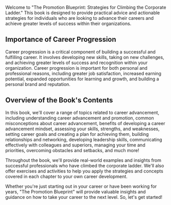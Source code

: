 
Welcome to "The Promotion Blueprint: Strategies for Climbing the Corporate Ladder." This book is designed to provide practical advice and actionable strategies for individuals who are looking to advance their careers and achieve greater levels of success within their organizations.

Importance of Career Progression
--------------------------------

Career progression is a critical component of building a successful and fulfilling career. It involves developing new skills, taking on new challenges, and achieving greater levels of success and recognition within your organization. Career progression is important for both personal and professional reasons, including greater job satisfaction, increased earning potential, expanded opportunities for learning and growth, and building a personal brand and reputation.

Overview of the Book's Contents
-------------------------------

In this book, we'll cover a range of topics related to career advancement, including understanding career advancement and promotion, common misconceptions about career advancement, benefits of developing a career advancement mindset, assessing your skills, strengths, and weaknesses, setting career goals and creating a plan for achieving them, building relationships and networking, developing leadership skills, communicating effectively with colleagues and superiors, managing your time and priorities, overcoming obstacles and setbacks, and much more!

Throughout the book, we'll provide real-world examples and insights from successful professionals who have climbed the corporate ladder. We'll also offer exercises and activities to help you apply the strategies and concepts covered in each chapter to your own career development.

Whether you're just starting out in your career or have been working for years, "The Promotion Blueprint" will provide valuable insights and guidance on how to take your career to the next level. So, let's get started!
